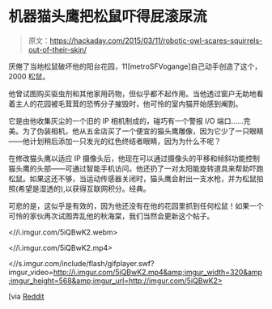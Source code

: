 # 机器猫头鹰把松鼠吓得屁滚尿流

> 原文：<https://hackaday.com/2015/03/11/robotic-owl-scares-squirrels-out-of-their-skin/>

厌倦了当地松鼠破坏他的阳台花园，11[metroSFVogange]自己动手创造了这个，2000 松鼠。

他曾试图购买驱虫剂和其他家用药物，但似乎都不起作用。当他透过窗户无助地看着主人的花园被毛茸茸的恐怖分子摧毁时，他可怜的室内猫开始感到阉割。

它是由他收集灰尘的一个旧的 IP 相机制成的，碰巧有一个警报 I/O 端口……完美。为了伪装相机，他从五金店买了一个便宜的猫头鹰雕像，因为它少了一只眼睛——他计划稍后添加一只发光的红色终结者眼睛，因为为什么不呢？

在修改猫头鹰以适应 IP 摄像头后，他现在可以通过摄像头的平移和倾斜功能控制猫头鹰的头部——可通过智能手机访问。他还扔了一对太阳能旋转道具来帮助吓跑松鼠。如果这还不够，当运动传感器关闭时，猫头鹰会射出一支水枪，并为松鼠拍照(希望是湿透的),以获得互联网积分。经典。

可悲的是，这似乎是有效的，因为他还没有在他的花园里抓到任何松鼠！如果一个可怜的家伙再次试图弄乱他的秋海棠，我们当然会更新这个帖子。

 <//i.imgur.com/5iQBwK2.webm>

<//i.imgur.com/5iQBwK2.mp4>

 <//s.imgur.com/include/flash/gifplayer.swf?imgur_video=http://i.imgur.com/5iQBwK2.mp4&amp;imgur_width=320&amp;imgur_height=568&amp;imgur_url=http://imgur.com/5iQBwK2>



[via [Reddit](http://www.reddit.com/r/DIY/comments/2yi8iv/the_neighborhood_squirrelies_kept_digging_up_my/)